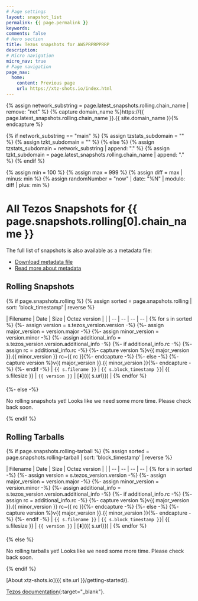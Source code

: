 ```yaml
---
# Page settings
layout: snapshot_list
permalink: {{ page.permalink }}
keywords:
comments: false
# Hero section
title: Tezos snapshots for AWSPRPRPPRRP
description:
# Micro navigation
micro_nav: true
# Page navigation
page_nav:
  home:
    content: Previous page
    url: https://xtz-shots.io/index.html
---
```


{% assign network_substring = page.latest_snapshots.rolling.chain_name | remove: "net" %}
{% capture domain_name %}https://{{ page.latest_snapshots.rolling.chain_name }}.{{ site.domain_name }}{% endcapture %}

{% if network_substring == "main" %}
  {% assign tzstats_subdomain = "" %}
  {% assign tzkt_subdomain = "" %}
{% else %}
  {% assign tzstats_subdomain = network_substring | append: "." %}
  {% assign tzkt_subdomain = page.latest_snapshots.rolling.chain_name | append: "." %}
{% endif %}

{% assign min = 100 %}
{% assign max = 999 %}
{% assign diff = max | minus: min %}
{% assign randomNumber = "now" | date: "%N" | modulo: diff | plus: min %}

# All Tezos Snapshots for {{ page.snapshots.rolling[0].chain_name }}

The full list of snapshots is also available as a metadata file:
* [Download metadata file](https://xtz-shots.io/tezos-snapshots.json)
* [Read more about metadata](/getting-started/#xtz-shots-metadata)

## Rolling Snapshots

{% if page.snapshots.rolling  %}
{% assign sorted = page.snapshots.rolling | sort: 'block_timestamp' | reverse %}

| Filename | Date | Size | Octez version | |
| -- | -- | -- | -- |
{% for s in sorted %}
{%- assign version = s.tezos_version.version -%}
{%- assign major_version = version.major -%}
{%- assign minor_version = version.minor -%}
{%- assign additional_info = s.tezos_version.version.additional_info -%}
{%- if additional_info.rc -%}
  {%- assign rc = additional_info.rc -%}
  {%- capture version %}v{{ major_version }}.{{ minor_version }} rc~{{ rc }}{%- endcapture -%}
{%- else -%}
  {%- capture version %}v{{ major_version }}.{{ minor_version }}{%- endcapture -%}
{%- endif -%}
| `{{ s.filename }}` | `{{ s.block_timestamp }}`| {{ s.filesize }} | `{{ version }}` | [⬇️]({{ s.url}}) |
{% endfor %}

{%- else -%}

No rolling snapshots yet! Looks like we need some more time. Please check back soon.

{% endif %}

## Rolling Tarballs

{% if page.snapshots.rolling-tarball %}
{% assign sorted = page.snapshots.rolling-tarball | sort: 'block_timestamp' | reverse %}

| Filename | Date | Size | Octez version | |
| -- | -- | -- | -- |
{% for s in sorted -%}
{%- assign version = s.tezos_version.version -%}
{%- assign major_version = version.major -%}
{%- assign minor_version = version.minor -%}
{%- assign additional_info = s.tezos_version.version.additional_info -%}
{%- if additional_info.rc -%}
  {%- assign rc = additional_info.rc -%}
  {%- capture version %}v{{ major_version }}.{{ minor_version }} rc~{{ rc }}{%- endcapture -%}
{%- else -%}
  {%- capture version %}v{{ major_version }}.{{ minor_version }}{%- endcapture -%}
{%- endif -%}
| `{{ s.filename }}` | `{{ s.block_timestamp }}`| {{ s.filesize }} | `{{ version }}` | [⬇️]({{ s.url}}) |
{% endfor %}

{% else %}

No rolling tarballs yet! Looks like we need some more time. Please check back soon.

{% endif %}

[About xtz-shots.io]({{ site.url }}/getting-started/).

[Tezos documentation](https://tezos.gitlab.io/user/snapshots.html){:target="\_blank"}.
